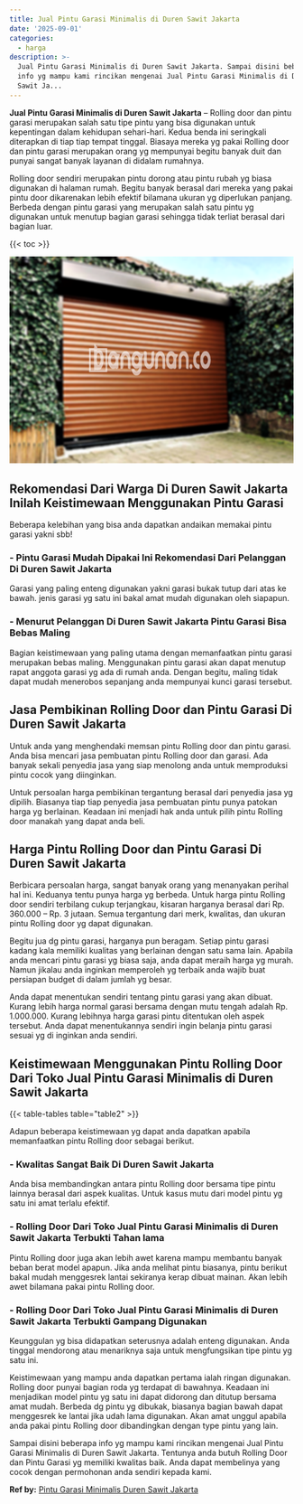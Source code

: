 ```yaml
---
title: Jual Pintu Garasi Minimalis di Duren Sawit Jakarta
date: '2025-09-01'
categories:
  - harga
description: >-
  Jual Pintu Garasi Minimalis di Duren Sawit Jakarta. Sampai disini beberapa
  info yg mampu kami rincikan mengenai Jual Pintu Garasi Minimalis di Duren
  Sawit Ja...
---
```


**Jual Pintu Garasi Minimalis di Duren Sawit Jakarta** – Rolling door dan pintu garasi merupakan salah satu tipe pintu yang bisa digunakan untuk kepentingan dalam kehidupan sehari-hari. Kedua benda ini seringkali diterapkan di tiap tiap tempat tinggal. Biasaya mereka yg pakai Rolling door dan pintu garasi merupakan orang yg mempunyai begitu banyak duit dan punyai sangat banyak layanan di didalam rumahnya.

Rolling door sendiri merupakan pintu dorong atau pintu rubah yg biasa digunakan di halaman rumah. Begitu banyak berasal dari mereka yang pakai pintu door dikarenakan lebih efektif bilamana ukuran yg diperlukan panjang. Berbeda dengan pintu garasi yang merupakan salah satu pintu yg digunakan untuk menutup bagian garasi sehingga tidak terliat berasal dari bagian luar.

{{< toc >}}

![Jual Pintu Garasi Minimalis di Duren Sawit Jakarta](/images/pintu-garasi-55.png)

## Rekomendasi Dari Warga Di Duren Sawit Jakarta Inilah Keistimewaan Menggunakan Pintu Garasi

Beberapa kelebihan yang bisa anda dapatkan andaikan memakai pintu garasi yakni sbb!

### \- Pintu Garasi Mudah Dipakai Ini Rekomendasi Dari Pelanggan Di Duren Sawit Jakarta

Garasi yang paling enteng digunakan yakni garasi bukak tutup dari atas ke bawah. jenis garasi yg satu ini bakal amat mudah digunakan oleh siapapun.

### \- Menurut Pelanggan Di Duren Sawit Jakarta Pintu Garasi Bisa Bebas Maling

Bagian keistimewaan yang paling utama dengan memanfaatkan pintu garasi merupakan bebas maling. Menggunakan pintu garasi akan dapat menutup rapat anggota garasi yg ada di rumah anda. Dengan begitu, maling tidak dapat mudah menerobos sepanjang anda mempunyai kunci garasi tersebut.

## Jasa Pembikinan Rolling Door dan Pintu Garasi Di Duren Sawit Jakarta

Untuk anda yang menghendaki memsan pintu Rolling door dan pintu garasi. Anda bisa mencari jasa pembuatan pintu Rolling door dan garasi. Ada banyak sekali penyedia jasa yang siap menolong anda untuk memproduksi pintu cocok yang diinginkan.

Untuk persoalan harga pembikinan tergantung berasal dari penyedia jasa yg dipilih. Biasanya tiap tiap penyedia jasa pembuatan pintu punya patokan harga yg berlainan. Keadaan ini menjadi hak anda untuk pilih pintu Rolling door manakah yang dapat anda beli.

## Harga Pintu Rolling Door dan Pintu Garasi Di Duren Sawit Jakarta

Berbicara persoalan harga, sangat banyak orang yang menanyakan perihal hal ini. Keduanya tentu punya harga yg berbeda. Untuk harga pintu Rolling door sendiri terbilang cukup terjangkau, kisaran harganya berasal dari Rp. 360.000 – Rp. 3 jutaan. Semua tergantung dari merk, kwalitas, dan ukuran pintu Rolling door yg dapat digunakan.

Begitu jua dg pintu garasi, harganya pun beragam. Setiap pintu garasi kadang kala memiliki kualitas yang berlainan dengan satu sama lain. Apabila anda mencari pintu garasi yg biasa saja, anda dapat meraih harga yg murah. Namun jikalau anda inginkan memperoleh yg terbaik anda wajib buat persiapan budget di dalam jumlah yg besar.

Anda dapat menentukan sendiri tentang pintu garasi yang akan dibuat. Kurang lebih harga normal garasi bersama dengan mutu tengah adalah Rp. 1.000.000. Kurang lebihnya harga garasi pintu ditentukan oleh aspek tersebut. Anda dapat menentukannya sendiri ingin belanja pintu garasi sesuai yg di inginkan anda sendiri.

## Keistimewaan Menggunakan Pintu Rolling Door Dari Toko Jual Pintu Garasi Minimalis di Duren Sawit Jakarta

{{< table-tables table="table2" >}}

Adapun beberapa keistimewaan yg dapat anda dapatkan apabila memanfaatkan pintu Rolling door sebagai berikut.

### \- Kwalitas Sangat Baik Di Duren Sawit Jakarta

Anda bisa membandingkan antara pintu Rolling door bersama tipe pintu lainnya berasal dari aspek kualitas. Untuk kasus mutu dari model pintu yg satu ini amat terlalu efektif.

### \- Rolling Door Dari Toko Jual Pintu Garasi Minimalis di Duren Sawit Jakarta Terbukti Tahan lama

Pintu Rolling door juga akan lebih awet karena mampu membantu banyak beban berat model apapun. Jika anda melihat pintu biasanya, pintu berikut bakal mudah menggesrek lantai sekiranya kerap dibuat mainan. Akan lebih awet bilamana pakai pintu Rolling door.

### \- Rolling Door Dari Toko Jual Pintu Garasi Minimalis di Duren Sawit Jakarta Terbukti Gampang Digunakan

Keunggulan yg bisa didapatkan seterusnya adalah enteng digunakan. Anda tinggal mendorong atau menariknya saja untuk mengfungsikan tipe pintu yg satu ini.

Keistimewaan yang mampu anda dapatkan pertama ialah ringan digunakan. Rolling door punyai bagian roda yg terdapat di bawahnya. Keadaan ini menjadikan model pintu yg satu ini dapat didorong dan ditutup bersama amat mudah. Berbeda dg pintu yg dibukak, biasanya bagian bawah dapat menggesrek ke lantai jika udah lama digunakan. Akan amat unggul apabila anda pakai pintu Rolling door dibandingkan dengan type pintu yang lain.

Sampai disini beberapa info yg mampu kami rincikan mengenai Jual Pintu Garasi Minimalis di Duren Sawit Jakarta. Tentunya anda butuh Rolling Door dan Pintu Garasi yg memiliki kwalitas baik. Anda dapat membelinya yang cocok dengan permohonan anda sendiri kepada kami.

**Ref by:** [Pintu Garasi Minimalis Duren Sawit Jakarta](https://id.wikipedia.org/wiki/Pintu)
